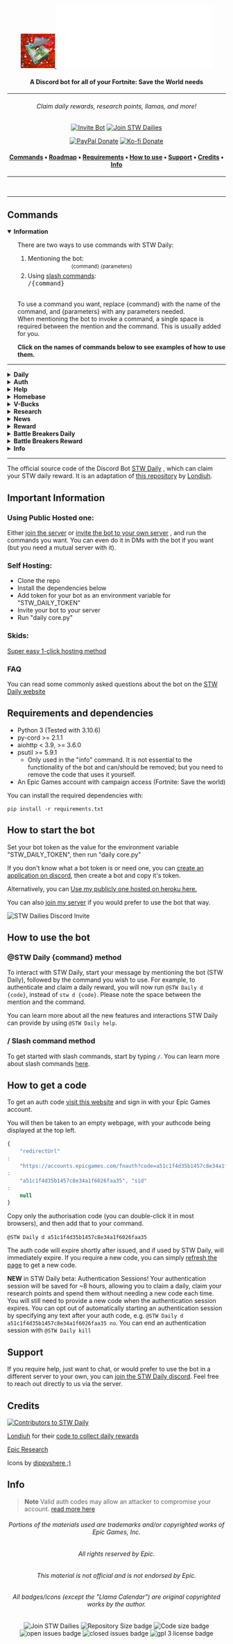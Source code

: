 <br />
<div align=center>
    <a id="back-to-top"></a>
    <div align="center">
        <a href="https://github.com/dippyshere/stw-daily">
            <img src='res/stwdaily snow2048.png' width='79' alt="" />
        <img src="res/stwdailyh1.svg" alt="STW Daily" />
        </a>
    </div>
  <h4> A Discord bot for all of your Fortnite: Save the World needs</h4>
</div>

___

<h6 align=center> Claim daily rewards, research points, llamas, and more!</h6>
<div align=center>
<a href="https://discord.com/api/oauth2/authorize?client_id=757776996418715651&permissions=2147797056&scope=bot%20applications.commands"><img src="https://img.shields.io/badge/Invite-STW Daily-5865F2.svg?style=for-the-badge&logo=Discord" alt="Invite Bot"></a>
<a href="https://discord.gg/stw-dailies-757765475823517851"><img src="https://img.shields.io/badge/Join-STW Dailies-5865F2.svg?style=for-the-badge&logo=Discord" alt="Join STW Dailies"></a>

<a href="https://paypal.me/AHanson047"><img src="https://img.shields.io/badge/PayPal-Donate-036ab6.svg?style=flat-square" alt="PayPal Donate"></a>
<a href="https://ko-fi.com/dippyshere"><img src="https://img.shields.io/badge/Ko--fi-Donate-ff5e5b.svg?style=flat-square" alt="Ko-fi Donate"></a>
<h4>
<a href="#commands2">Commands</a>
•
<a href="#versions">Roadmap</a>
•
<a href="#roadmap">Requirements</a>
•
<a href="#development-guide">How to use</a>
•
<a href="#deployment">Support</a>
•
<a href="#contact">Credits</a>
•
<a href="#copyright">Info</a>
</h4>
</div>  

___

<img align=center src='res/commands2.png' alt="" />

___

## Commands <a id="commands2"></a>

<details open>
    <summary><b>Information</b></summary>
    <ul>
    <span>There are two ways to use commands with STW Daily:</span>
        <ol>
            <li>Mentioning the bot:</li>
        <div>
            <picture>
              <source media="(prefers-color-scheme: dark)" srcset="res/stwmentiondark.svg" type="svg">
              <source media="(prefers-color-scheme: light)" srcset="res/stwmentionlight.svg" type="svg">
              <img alt="@STW Daily" src="res/stwmentiondark.svg" width="96" height="20">
            </picture> <sup>{command} {parameters}</sup>
        <li>
            Using <a href="https://discord.com/blog/slash-commands-are-here" target="_blank">slash commands</a>:
        </li>
        <kbd>/{command}</kbd>
        </div>
        </ol>
        <br>
        <p>To use a command you want, replace {command} with the name of the command, and {parameters} with any parameters needed.
        <br>When mentioning the bot to invoke a command, a single space is required between the mention and the command. This is usually added for you.</p>
        <p><b>Click on the names of commands below to see examples of how to use them.</b></p>
    </ul>
</details>

___
<details>
    <summary><b>Daily</b></summary>
    <ul>
    <p>This command will instantly claim your daily reward, if available. To use this command, you'll need Fortnite: Save the World on the account you will claim with.</p>
    <span>There are two ways to use this command:</span>
        <ol>
            <li>Mentioning the bot:</li>
        <div>
            <picture>
              <source media="(prefers-color-scheme: dark)" srcset="res/stwmentiondark.svg" type="svg">
              <source media="(prefers-color-scheme: light)" srcset="res/stwmentionlight.svg" type="svg">
              <img alt="@STW Daily" src="res/stwmentiondark.svg" width="96" height="20">
            </picture> <sup>daily {token} {opt-out}</sup>
        <li>
            Using <a href="https://discord.com/blog/slash-commands-are-here" target="_blank">slash commands</a>:
        </li>
        <kbd>/daily token:{token} auth_opt_out:{opt-out}</kbd>
        </div>
        <br>
        </ol>
        <p>Replace {token} with your auth code. You can find out more about this <a href="#how-to-get-a-code">here.</a> This parameter is optional—if you do not give an auth code the bot will return links needed for getting an auth code.<br><br>Replacing {opt-out} with any text will opt you out of the authentication system. Learn more about authentication sessions by checking out the <a href="#auth">auth command.</a></p> 
        <p><b>Examples:</b></p>
        <picture>
              <source media="(prefers-color-scheme: dark)" srcset="res/stwmentiondark.svg" type="svg">
              <source media="(prefers-color-scheme: light)" srcset="res/stwmentionlight.svg" type="svg">
              <img alt="@STW Daily" src="res/stwmentiondark.svg" width="96" height="20">
        </picture> <sup>daily a51c1f4d35b1457c8e34a1f6026faa35</sup>
        <br><span> This will claim your daily reward, and will automatically start an authentication session.</span>
        <br><br><picture>
              <source media="(prefers-color-scheme: dark)" srcset="res/stwmentiondark.svg" type="svg">
              <source media="(prefers-color-scheme: light)" srcset="res/stwmentionlight.svg" type="svg">
              <img alt="@STW Daily" src="res/stwmentiondark.svg" width="96" height="20">
        </picture> <sup>d a51c1f4d35b1457c8e34a1f6026faa35 yes</sup>
        <br><span> This will claim your daily reward, and will not create an authentication session.</span>
    </ul>
    <img src="res/daily.png" alt="Daily command example" width="640">
<p align="right"><a href="#commands2"><img src='res/backtotop.svg' width='48' alt="back to top" /></a></p>
</details>

<details>
    <a id="auth"></a>
    <summary><b>Auth</b></summary>
    <ul>
    <p>This command will log you in with Epic Games and start an <a href="https://github.com/dippyshere/stw-daily/wiki">authentication session</a> with STW Daily. This will keep you logged in for ~8 hours</p>
    <span>There are two ways to use this command:</span>
        <ol>
            <li>Mentioning the bot:</li>
        <div>
            <picture>
              <source media="(prefers-color-scheme: dark)" srcset="res/stwmentiondark.svg" type="svg">
              <source media="(prefers-color-scheme: light)" srcset="res/stwmentionlight.svg" type="svg">
              <img alt="@STW Daily" src="res/stwmentiondark.svg" width="96" height="20">
            </picture> <sup>cmd {token} {opt-out}</sup>
        <li>
            Using <a href="https://discord.com/blog/slash-commands-are-here" target="_blank">slash commands</a>:
        </li>
        <kbd>/auth token:{token}</kbd>
        </div>
        <br>
        </ol>
        <p>Replace {token} with your auth code. You can find out more about this <a href="#how-to-get-a-code">here.</a> This parameter is optional—if you do not give an auth code the bot will return links needed for getting an auth code.</p> 
        <p><b>Examples:</b></p>
        <picture>
              <source media="(prefers-color-scheme: dark)" srcset="res/stwmentiondark.svg" type="svg">
              <source media="(prefers-color-scheme: light)" srcset="res/stwmentionlight.svg" type="svg">
              <img alt="@STW Daily" src="res/stwmentiondark.svg" width="96" height="20">
        </picture> <sup>auth</sup>
        <br><span> This will provide you with links to get an auth code.</span>
        <br><br><picture>
              <source media="(prefers-color-scheme: dark)" srcset="res/stwmentiondark.svg" type="svg">
              <source media="(prefers-color-scheme: light)" srcset="res/stwmentionlight.svg" type="svg">
              <img alt="@STW Daily" src="res/stwmentiondark.svg" width="96" height="20">
        </picture> <sup>auth a51c1f4d35b1457c8e34a1f6026faa35</sup>
        <br><span> This will log you in and authenticate you for ~8 hours.</span>
    </ul>
    <img src="res/auth.png" alt="Auth command example" width="640">
<p align="right"><a href="#commands2"><img src='res/backtotop.svg' width='48' alt="back to top" /></a></p>
</details>

<details>
    <summary><b>Help</b></summary>
    <ul>
    <p>This command provides an interactive interface to view all available commands, and help for how to use each command.</p>
    <span>There are two ways to use this command:</span>
        <ol>
            <li>Mentioning the bot:</li>
        <div>
            <picture>
              <source media="(prefers-color-scheme: dark)" srcset="res/stwmentiondark.svg" type="svg">
              <source media="(prefers-color-scheme: light)" srcset="res/stwmentionlight.svg" type="svg">
              <img alt="@STW Daily" src="res/stwmentiondark.svg" width="96" height="20">
            </picture> <sup>help {command}</sup>
        <li>
            Using <a href="https://discord.com/blog/slash-commands-are-here" target="_blank">slash commands</a>:
        </li>
        <kbd>/help {command}</kbd>
        </div>
        <br>
        </ol>
        <p>Replace {command} with the name (or alias) of the specific command you want to view help for. This parameter is optional—not providing one will return all available commands.</p> 
        <p><b>Examples:</b></p>
        <picture>
              <source media="(prefers-color-scheme: dark)" srcset="res/stwmentiondark.svg" type="svg">
              <source media="(prefers-color-scheme: light)" srcset="res/stwmentionlight.svg" type="svg">
              <img alt="@STW Daily" src="res/stwmentiondark.svg" width="96" height="20">
        </picture> <sup>help</sup>
        <br><span> This will return a list of available commands, and allow you to choose commands to view detailed help for.</span>
        <br><br><picture>
              <source media="(prefers-color-scheme: dark)" srcset="res/stwmentiondark.svg" type="svg">
              <source media="(prefers-color-scheme: light)" srcset="res/stwmentionlight.svg" type="svg">
              <img alt="@STW Daily" src="res/stwmentiondark.svg" width="96" height="20">
        </picture> <sup>help auth</sup>
        <br><span> This will return detailed help for the auth command, and allow you to choose other commands to view detailed help for.</span>
    </ul>
    <img src="res/help.png" alt="Help command example" width="640">
<p align="right"><a href="#commands2"><img src='res/backtotop.svg' width='48' alt="back to top" /></a></p>
</details>

<details>
    <summary><b>Homebase</b></summary>
    <ul>
    <p>This command allows you to view / change the name of your Homebase in STW. You don't need STW to use, but the command is effectively useless without it.</p>
    <span>There are two ways to use this command:</span>
        <ol>
            <li>Mentioning the bot:</li>
        <div>
            <picture>
              <source media="(prefers-color-scheme: dark)" srcset="res/stwmentiondark.svg" type="svg">
              <source media="(prefers-color-scheme: light)" srcset="res/stwmentionlight.svg" type="svg">
              <img alt="@STW Daily" src="res/stwmentiondark.svg" width="96" height="20">
            </picture> <sup>homebase {name} {token} {opt-out}</sup>
        <li>
            Using <a href="https://discord.com/blog/slash-commands-are-here" target="_blank">slash commands</a>:
        </li>
        <kbd>/homebase name:{name} token:{token} auth_opt_out:{opt-out}</kbd>
        </div>
        <br>
        </ol>
        <p>Replace {name} with the new name for your homebase. If your new name has spaces, wrap the name in <kbd>"</kbd> quotes (see examples below). This parameter is optional—if you leave it empty, the bot will display your current homebase name. Your new homebase name must:<ul><li>Be between 1-16 characters</li><li>Only contain alphanumerics (0-9, a-z) + additional characters ('-._~) + spaces</li></ul><br><br>Replace {token} with your auth code. You can find out more about this <a href="#how-to-get-a-code">here.</a> This parameter is optional—if you do not give an auth code the bot will return links needed for getting an auth code.<br><br>Replacing {opt-out} with any text will opt you out of the authentication system. Learn more about authentication sessions by checking out the <a href="#auth">auth command.</a> 
        <p><b>Examples:</b></p>
        <picture>
              <source media="(prefers-color-scheme: dark)" srcset="res/stwmentiondark.svg" type="svg">
              <source media="(prefers-color-scheme: light)" srcset="res/stwmentionlight.svg" type="svg">
              <img alt="@STW Daily" src="res/stwmentiondark.svg" width="96" height="20">
        </picture> <sup>homebase</sup>
        <br><span> This will return your current homebase name (provided you are authenticated)</span>
        <br><br><picture>
              <source media="(prefers-color-scheme: dark)" srcset="res/stwmentiondark.svg" type="svg">
              <source media="(prefers-color-scheme: light)" srcset="res/stwmentionlight.svg" type="svg">
              <img alt="@STW Daily" src="res/stwmentiondark.svg" width="96" height="20">
        </picture> <sup>hbrn "cool name" a51c1f4d35b1457c8e34a1f6026faa35</sup>
        <br><span> This will change your homebase name to <kbd>cool name</kbd>, and start an authentication session</span>
    </ul>
    <img src="res/homebase.png" alt="Homebase rename command example" width="640">
<p align="right"><a href="#commands2"><img src='res/backtotop.svg' width='48' alt="back to top" /></a></p>
</details>

<details>
    <summary><b>V-Bucks</b></summary>
    <ul>
    <p>This command will display your total V-Bucks, provide a breakdown on the source(s) of those V-Bucks, and additionally display how many X-Ray tickets you have.</p>
    <span>There are two ways to use this command:</span>
        <ol>
            <li>Mentioning the bot:</li>
        <div>
            <picture>
              <source media="(prefers-color-scheme: dark)" srcset="res/stwmentiondark.svg" type="svg">
              <source media="(prefers-color-scheme: light)" srcset="res/stwmentionlight.svg" type="svg">
              <img alt="@STW Daily" src="res/stwmentiondark.svg" width="96" height="20">
            </picture> <sup>vbucks {token} {opt-out}</sup>
        <li>
            Using <a href="https://discord.com/blog/slash-commands-are-here" target="_blank">slash commands</a>:
        </li>
        <kbd>/vbucks token:{token} auth_opt_out:{opt-out}</kbd>
        </div>
        <br>
        </ol>
        <p>Replace {token} with your auth code. You can find out more about this <a href="#how-to-get-a-code">here.</a> This parameter is optional—if you do not give an auth code the bot will return links needed for getting an auth code.<br><br>Replacing {opt-out} with any text will opt you out of the authentication system. Learn more about authentication sessions by checking out the <a href="#auth">auth command.</a></p> 
        <p><b>Examples:</b></p>
        <picture>
              <source media="(prefers-color-scheme: dark)" srcset="res/stwmentiondark.svg" type="svg">
              <source media="(prefers-color-scheme: light)" srcset="res/stwmentionlight.svg" type="svg">
              <img alt="@STW Daily" src="res/stwmentiondark.svg" width="96" height="20">
        </picture> <sup>vbucks a51c1f4d35b1457c8e34a1f6026faa35</sup>
        <br><span> This will start an authentication session and display your V-Bucks</span>
        <br><br><picture>
              <source media="(prefers-color-scheme: dark)" srcset="res/stwmentiondark.svg" type="svg">
              <source media="(prefers-color-scheme: light)" srcset="res/stwmentionlight.svg" type="svg">
              <img alt="@STW Daily" src="res/stwmentiondark.svg" width="96" height="20">
        </picture> <sup>v</sup>
        <br><span> This will display your V-Bucks if authenticated, otherwise it will prompt you to authenticate.</span>
    </ul>
    <img src="res/vbucks.png" alt="V-Bucks command example" width="640">
<p align="right"><a href="#commands2"><img src='res/backtotop.svg' width='48' alt="back to top" /></a></p>
</details>

<details>
    <summary><b>Research</b></summary>
    <ul>
    <p>This command allows you to claim your available research points, view your FORT research levels, and upgrade those levels. Press the button corresponding with the stat you wish to upgrade to upgrade it.</p>
    <span>There are two ways to use this command:</span>
        <ol>
            <li>Mentioning the bot:</li>
        <div>
            <picture>
              <source media="(prefers-color-scheme: dark)" srcset="res/stwmentiondark.svg" type="svg">
              <source media="(prefers-color-scheme: light)" srcset="res/stwmentionlight.svg" type="svg">
              <img alt="@STW Daily" src="res/stwmentiondark.svg" width="96" height="20">
            </picture> <sup>research {token} {opt-out}</sup>
        <li>
            Using <a href="https://discord.com/blog/slash-commands-are-here" target="_blank">slash commands</a>:
        </li>
        <kbd>/research token:{token} auth_opt_out:{opt-out}</kbd>
        </div>
        <br>
        </ol>
        <p>Replace {token} with your auth code. You can find out more about this <a href="#how-to-get-a-code">here.</a> This parameter is optional—if you do not give an auth code the bot will return links needed for getting an auth code.<br><br>Replacing {opt-out} with any text will opt you out of the authentication system. Learn more about authentication sessions by checking out the <a href="#auth">auth command.</a></p> 
        <p><b>Examples:</b></p>
        <picture>
              <source media="(prefers-color-scheme: dark)" srcset="res/stwmentiondark.svg" type="svg">
              <source media="(prefers-color-scheme: light)" srcset="res/stwmentionlight.svg" type="svg">
              <img alt="@STW Daily" src="res/stwmentiondark.svg" width="96" height="20">
        </picture> <sup>res</sup>
        <br><span> This will claim your available research points, and then allow you to spend them, if you are authenticated. If not, the bot will provide you with links to authenticate.</span>
        <br><br><picture>
              <source media="(prefers-color-scheme: dark)" srcset="res/stwmentiondark.svg" type="svg">
              <source media="(prefers-color-scheme: light)" srcset="res/stwmentionlight.svg" type="svg">
              <img alt="@STW Daily" src="res/stwmentiondark.svg" width="96" height="20">
        </picture> <sup>research a51c1f4d35b1457c8e34a1f6026faa35 yes</sup>
        <br><span> This will This will claim your available research points, and then allow you to spend them. An authentication session will not be created</span>
    </ul>
    <img src="res/research.png" alt="Research command example" width="640">
<p align="right"><a href="#commands2"><img src='res/backtotop.svg' width='48' alt="back to top" /></a></p>
</details>

<details>
    <summary><b>News</b></summary>
    <ul>
    <p>This command will fetch and display the latest news from the game. You can switch between viewing Save the World or Battle Royale news by pressing the corresponding buttons. Cycle between pages by pressing the left/right arrow buttons.</p>
    <span>There are two ways to use this command:</span>
        <ol>
            <li>Mentioning the bot:</li>
        <div>
            <picture>
              <source media="(prefers-color-scheme: dark)" srcset="res/stwmentiondark.svg" type="svg">
              <source media="(prefers-color-scheme: light)" srcset="res/stwmentionlight.svg" type="svg">
              <img alt="@STW Daily" src="res/stwmentiondark.svg" width="96" height="20">
            </picture> <sup>news {page} {mode}</sup>
        <li>
            Using <a href="https://discord.com/blog/slash-commands-are-here" target="_blank">slash commands</a>:
        </li>
        <kbd>/news page:{page} mode:{mode}</kbd>
        </div>
        <br>
        </ol>
        <p>Replace {page} with a page number to view. This parameter is optional—leaving it blank will show page one.<br>Replace {mode} with either stw, or br to view the news for the respective game mode. This parameter is optional—leaving it blank will show STW news.</p> 
        <p><b>Examples:</b></p>
        <picture>
              <source media="(prefers-color-scheme: dark)" srcset="res/stwmentiondark.svg" type="svg">
              <source media="(prefers-color-scheme: light)" srcset="res/stwmentionlight.svg" type="svg">
              <img alt="@STW Daily" src="res/stwmentiondark.svg" width="96" height="20">
        </picture> <sup>news</sup>
        <br><span> This will display page 1 of the news for Save the World. Interact with the buttons to change pages / modes.</span>
        <br><br><picture>
              <source media="(prefers-color-scheme: dark)" srcset="res/stwmentiondark.svg" type="svg">
              <source media="(prefers-color-scheme: light)" srcset="res/stwmentionlight.svg" type="svg">
              <img alt="@STW Daily" src="res/stwmentiondark.svg" width="96" height="20">
        </picture> <sup>news 1 br</sup>
        <br><span> This will show page 1 of the news for Battle Royale. Interact with the buttons to change pages / modes.</span>
    </ul>
    <img src="res/news.png" alt="News command example" width="640">
<p align="right"><a href="#commands2"><img src='res/backtotop.svg' width='48' alt="back to top" /></a></p>
</details>

<details>
    <summary><b>Reward</b></summary>
    <ul>
    <p>This command returns information about a specific day's reward, and the rewards that follow.</p>
    <span>There are two ways to use this command:</span>
        <ol>
            <li>Mentioning the bot:</li>
        <div>
            <picture>
              <source media="(prefers-color-scheme: dark)" srcset="res/stwmentiondark.svg" type="svg">
              <source media="(prefers-color-scheme: light)" srcset="res/stwmentionlight.svg" type="svg">
              <img alt="@STW Daily" src="res/stwmentiondark.svg" width="96" height="20">
            </picture> <sup>reward {day} {future-days}</sup>
        <li>
            Using <a href="https://discord.com/blog/slash-commands-are-here" target="_blank">slash commands</a>:
        </li>
        <kbd>/reward day:{day} limit:{future-days}</kbd>
        </div>
        <br>
        </ol> 
        <p>Replace {day} with the day you want to view the reward of. If you have an authentication session active, the day will be your current day unless you specify a day.<br><br>Replace {future-days} with the amount days you would like to see. </p> 
        <p><b>Examples:</b></p>
        <picture>
              <source media="(prefers-color-scheme: dark)" srcset="res/stwmentiondark.svg" type="svg">
              <source media="(prefers-color-scheme: light)" srcset="res/stwmentionlight.svg" type="svg">
              <img alt="@STW Daily" src="res/stwmentiondark.svg" width="96" height="20">
        </picture> <sup>reward</sup>
        <br><span> This will display the reward for your current day and 7 days after, if authenticated. If you aren't authenticated, you must specify a day.</span>
        <br><br><picture>
              <source media="(prefers-color-scheme: dark)" srcset="res/stwmentiondark.svg" type="svg">
              <source media="(prefers-color-scheme: light)" srcset="res/stwmentionlight.svg" type="svg">
              <img alt="@STW Daily" src="res/stwmentiondark.svg" width="96" height="20">
        </picture> <sup>rwrd 336 21</sup>
        <br><span> This will display the reward for day 336, and additionally the rewards for day 337-358 (21 days).</span>
    </ul>
    <img src="res/reward.png" alt="Reward command example" width="640">
<p align="right"><a href="#commands2"><img src='res/backtotop.svg' width='48' alt="back to top" /></a></p>
</details>

<details>
    <summary><b>Battle Breakers Daily</b></summary>
    <ul>
    <p>This command will claim your daily reward in Battle Breakers.</p>
    <span>There are two ways to use this command:</span>
        <ol>
            <li>Mentioning the bot:</li>
        <div>
            <picture>
              <source media="(prefers-color-scheme: dark)" srcset="res/stwmentiondark.svg" type="svg">
              <source media="(prefers-color-scheme: light)" srcset="res/stwmentionlight.svg" type="svg">
              <img alt="@STW Daily" src="res/stwmentiondark.svg" width="96" height="20">
            </picture> <sup>bbd {token} {opt-out}</sup>
        <li>
            Using <a href="https://discord.com/blog/slash-commands-are-here" target="_blank">slash commands</a>:
        </li>
        <kbd>/bbdaily token:{token} auth_opt_out:{opt-out}</kbd>
        </div>
        <br>
        </ol>
        <p>Replace {token} with your auth code. You can find out more about this <a href="#how-to-get-a-code">here.</a> This parameter is optional—if you do not give an auth code the bot will return links needed for getting an auth code.<br><br>Replacing {opt-out} with any text will opt you out of the authentication system. Learn more about authentication sessions by checking out the <a href="#auth">auth command.</a></p> 
        <p><b>Examples:</b></p>
        <picture>
              <source media="(prefers-color-scheme: dark)" srcset="res/stwmentiondark.svg" type="svg">
              <source media="(prefers-color-scheme: light)" srcset="res/stwmentionlight.svg" type="svg">
              <img alt="@STW Daily" src="res/stwmentiondark.svg" width="96" height="20">
        </picture> <sup>bbdaily a51c1f4d35b1457c8e34a1f6026faa35</sup>
        <br><span> This will claim your Battle Breakers daily reward, and will create an authentication session.</span>
        <br><br><picture>
              <source media="(prefers-color-scheme: dark)" srcset="res/stwmentiondark.svg" type="svg">
              <source media="(prefers-color-scheme: light)" srcset="res/stwmentionlight.svg" type="svg">
              <img alt="@STW Daily" src="res/stwmentiondark.svg" width="96" height="20">
        </picture> <sup>bbd</sup>
        <br><span> This will claim your Battle Breakers daily reward if authenticated, otherwise it will prompt you to authenticate.  </span>
    </ul>
    <img src="res/bbdaily.png" alt="Battle Breakers Daily command example" width="640">
<p align="right"><a href="#commands2"><img src='res/backtotop.svg' width='48' alt="back to top" /></a></p>
</details>

<details>
    <summary><b>Battle Breakers Reward</b></summary>
    <ul>
    <p>This command returns information about a specific day's reward, and the rewards that follow for Battle Breakers.</p>
    <span>There are two ways to use this command:</span>
        <ol>
            <li>Mentioning the bot:</li>
        <div>
            <picture>
              <source media="(prefers-color-scheme: dark)" srcset="res/stwmentiondark.svg" type="svg">
              <source media="(prefers-color-scheme: light)" srcset="res/stwmentionlight.svg" type="svg">
              <img alt="@STW Daily" src="res/stwmentiondark.svg" width="96" height="20">
            </picture> <sup>bbreward {day} {future-days}</sup>
        <li>
            Using <a href="https://discord.com/blog/slash-commands-are-here" target="_blank">slash commands</a>:
        </li>
        <kbd>/bbreward day:{day} limit:{future-days}</kbd>
        </div>
        <br>
        </ol> 
        <p>Replace {day} with the day you want to view the reward of. If you have an authentication session active, the day will be your current day unless you specify a day.<br><br>Replace {future-days} with the amount days you would like to see. </p> 
        <p><b>Examples:</b></p>
        <picture>
              <source media="(prefers-color-scheme: dark)" srcset="res/stwmentiondark.svg" type="svg">
              <source media="(prefers-color-scheme: light)" srcset="res/stwmentionlight.svg" type="svg">
              <img alt="@STW Daily" src="res/stwmentiondark.svg" width="96" height="20">
        </picture> <sup>bbreward</sup>
        <br><span> This will display the reward for your current day and 7 days after, if authenticated. If you aren't authenticated, you must specify a day.</span>
        <br><br><picture>
              <source media="(prefers-color-scheme: dark)" srcset="res/stwmentiondark.svg" type="svg">
              <source media="(prefers-color-scheme: light)" srcset="res/stwmentionlight.svg" type="svg">
              <img alt="@STW Daily" src="res/stwmentiondark.svg" width="96" height="20">
        </picture> <sup>bbr 336 21</sup>
        <br><span> This will display the reward for day 336, and additionally the rewards for day 337-358 (21 days).</span>
    </ul>
    <img src="res/T_UI_Challenge_MysteryReward-L-realesrgan-x4plus.png" alt="Batle breakers reward command example" width="640">
<p align="right"><a href="#commands2"><img src='res/backtotop.svg' width='48' alt="back to top" /></a></p>
</details>

<details>
    <summary><b>Info</b></summary>
    <ul>
    <p>This command will return various bits of information about the bot, which you may find interesting as a developer.</p>
    <span>There are two ways to use this command:</span>
        <ol>
            <li>Mentioning the bot:</li>
        <div>
            <picture>
              <source media="(prefers-color-scheme: dark)" srcset="res/stwmentiondark.svg" type="svg">
              <source media="(prefers-color-scheme: light)" srcset="res/stwmentionlight.svg" type="svg">
              <img alt="@STW Daily" src="res/stwmentiondark.svg" width="96" height="20">
            </picture> <sup>info</sup>
        <li>
            Using <a href="https://discord.com/blog/slash-commands-are-here" target="_blank">slash commands</a>:
        </li>
        <kbd>/info</kbd>
        </div>
        <br>
        </ol>
        <p>The info command also provides a convenient way to verify the authenticity of the bot you are using. If the bot does <b>not</b> have a verified bot tag, or contains a message other than "✅Official Verified Deployment", DO NOT use that bot. The bot may have been tampered with, or may be a skid. Use of that bot may put your account at risk/inhibit the development of STW Daily. Learn more <a>here.</a></p>
    </ul>
    <img src="res/T_UI_Challenge_MysteryReward-L-realesrgan-x4plus.png" alt="Info command example" width="640">
<p align="right"><a href="#commands2"><img src='res/backtotop.svg' width='48' alt="back to top" /></a></p>
</details>

___

The official source code of the Discord
Bot [STW Daily](https://discord.com/api/oauth2/authorize?client_id=757776996418715651&permissions=2147797056&scope=bot%20applications.commands)
, which can claim your STW daily reward. It is an adaptation of [this repository](https://github.com/Londiuh/fstwrc)
by [Londiuh](https://github.com/Londiuh/).

## Important Information

### Using Public Hosted one:

Either [join the server](https://discord.gg/Mt7SgUu)
or [invite the bot to your own server](https://discord.com/api/oauth2/authorize?client_id=757776996418715651&permissions=2147797056&scope=bot%20applications.commands)
, and run the commands you want. You can even do it in DMs with the bot if you want (but you need a mutual server with
it).

### Self Hosting:

- Clone the repo
- Install the dependencies below
- Add token for your bot as an environment variable for "STW_DAILY_TOKEN"
- Invite your bot to your server
- Run "daily core.py"

### Skids:

[Super easy 1-click hosting method](https://media.tenor.com/AKkrwSZSpZ0AAAPo/talking-ben.mp4)

### FAQ

You can read some commonly asked questions about the bot on
the [STW Daily website](https://sites.google.com/view/stwdaily/docs/frequently-asked-questions)

## Requirements and dependencies

* Python 3 (Tested with 3.10.6)
* py-cord >= 2.1.1
* aiohttp < 3.9, >= 3.6.0
* psutil >= 5.9.1
    * Only used in the "info" command. It is not essential to the functionality of the bot and can/should be removed;
      but you need to remove the code that uses it yourself.
* An Epic Games account with campaign access (Fortnite: Save the world)

You can install the required dependencies with:

```
pip install -r requirements.txt
```

## How to start the bot

Set your bot token as the value for the environment variable "STW_DAILY_TOKEN", then run "daily core.py"

If you don't know what a bot token is or need one, you
can [create an application on discord](https://discord.com/developers/applications), then create a bot and copy it's
token.

Alternatively, you
can [Use my publicly one hosted on heroku here.](https://discord.com/api/oauth2/authorize?client_id=757776996418715651&permissions=2147797056&scope=bot%20applications.commands)

You can also [join my server](https://discord.gg/Mt7SgUu) if you would prefer to use the bot that way.

![STW Dailies Discord Invite](https://discordapp.com/api/guilds/757765475823517851/widget.png?style=banner2 "Discord Server Banner")

## How to use the bot

### @STW Daily {command} method

To interact with STW Daily, start your message by mentioning the bot (STW Daily), followed by the command you wish to
use. For example, to authenticate and claim a daily reward, you will now run `@STW Daily d {code}`, instead
of `stw d {code}`. Please note the space between the mention and the command.

You can learn more about all the new features and interactions STW Daily can provide by using `@STW Daily help`.

### / Slash command method

To get started with slash commands, start by typing `/`. You can learn more about slash
commands [here](https://discord.com/blog/slash-commands-are-here).

How to get a code
---
To get an auth
code [visit this website](https://www.epicgames.com/id/logout?redirectUrl=https%3A%2F%2Fwww.epicgames.com%2Fid%2Flogin%3FredirectUrl%3Dhttps%253A%252F%252Fwww.epicgames.com%252Fid%252Fapi%252Fredirect%253FclientId%253Dec684b8c687f479fadea3cb2ad83f5c6%2526responseType%253Dcode)
and sign in with your Epic Games account.

You will then be taken to an empty webpage, with your authcode being displayed at the top left.

```js
{
    "redirectUrl"
:
    "https://accounts.epicgames.com/fnauth?code=a51c1f4d35b1457c8e34a1f6026faa35", "authorizationCode"
:
    "a51c1f4d35b1457c8e34a1f6026faa35", "sid"
:
    null
}
```

Copy only the authorisation code (you can double-click it in most browsers), and then add that to your command.

``@STW Daily d a51c1f4d35b1457c8e34a1f6026faa35``

The auth code will expire shortly after issued, and if used by STW Daily, will immediately expire. If you require a new
code, you can
simply [refresh the page](https://www.epicgames.com/id/api/redirect?clientId=ec684b8c687f479fadea3cb2ad83f5c6&responseType=code)
to get a new code.

**NEW** in STW Daily beta: Authentication Sessions! Your authentication session will be saved for ~8 hours, allowing you
to claim a daily, claim your research points and spend them without needing a new code each time. You will still need to
provide a new code when the authentication session expires. You can opt out of automatically starting an authentication
session by specifying any text after your auth code, e.g. `@STW Daily d a51c1f4d35b1457c8e34a1f6026faa35 no`. You can
end an authentication session with `@STW Daily kill`

## Support

If you require help, just want to chat, or would prefer to use the bot in a different server to your own, you
can [join the STW Daily discord](https://discord.gg/Mt7SgUu). Feel free to reach out directly to us via the server.

## Credits

<a href="https://github.com/dippyshere/stw-daily/graphs/contributors">
  <img src="https://contrib.rocks/image?repo=dippyshere/stw-daily&anon=1"  alt="Contributors to STW Daily"/>
</a>

[Londiuh](https://github.com/Londiuh) for their [code to collect daily rewards](https://github.com/Londiuh/fstwrc)

[Epic Research](https://github.com/MixV2/EpicResearch/)

Icons by [dippyshere ;)](https://github.com/dippyshere)

## Info

> **Note** Valid auth codes may allow an attacker to compromise your
> account.  [read more here](https://sites.google.com/view/stwdaily/docs/frequently-asked-questions)

###### <p align=center> Portions of the materials used are trademarks and/or copyrighted works of Epic Games, Inc. </p>

###### <p align=center> All rights reserved by Epic. </p>

###### <p align=center> This material is not official and is not endorsed by Epic. </p>

###### <p align=center> All badges/icons (except the "Llama Calendar") are original copyrighted works by the author. </p>

<div align="center">
<img src="https://img.shields.io/discord/757765475823517851?label=STW Dailies&color=5865F2" alt="Join STW Dailies">
<img src="https://img.shields.io/github/repo-size/dippyshere/stw-daily?label=Repository%20Size" alt="Repository Size badge">
<img src="https://img.shields.io/github/languages/code-size/dippyshere/stw-daily" alt="Code size badge">
<img src="https://img.shields.io/github/issues/dippyshere/stw-daily" alt="open issues badge">
<img src="https://img.shields.io/github/issues-closed/dippyshere/stw-daily" alt="closed issues badge">
<img src="https://img.shields.io/github/license/dippyshere/stw-daily" alt="gpl 3 license badge">
</div>
